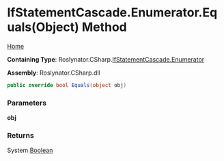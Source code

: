 <a name="_top"></a>

# IfStatementCascade\.Enumerator\.Equals\(Object\) Method

[Home](../../../../../README.md#_top)

**Containing Type**: Roslynator\.CSharp\.[IfStatementCascade.Enumerator](../README.md#_top)

**Assembly**: Roslynator\.CSharp\.dll

```csharp
public override bool Equals(object obj)
```

### Parameters

**obj**

### Returns

System\.[Boolean](https://docs.microsoft.com/en-us/dotnet/api/system.boolean)

